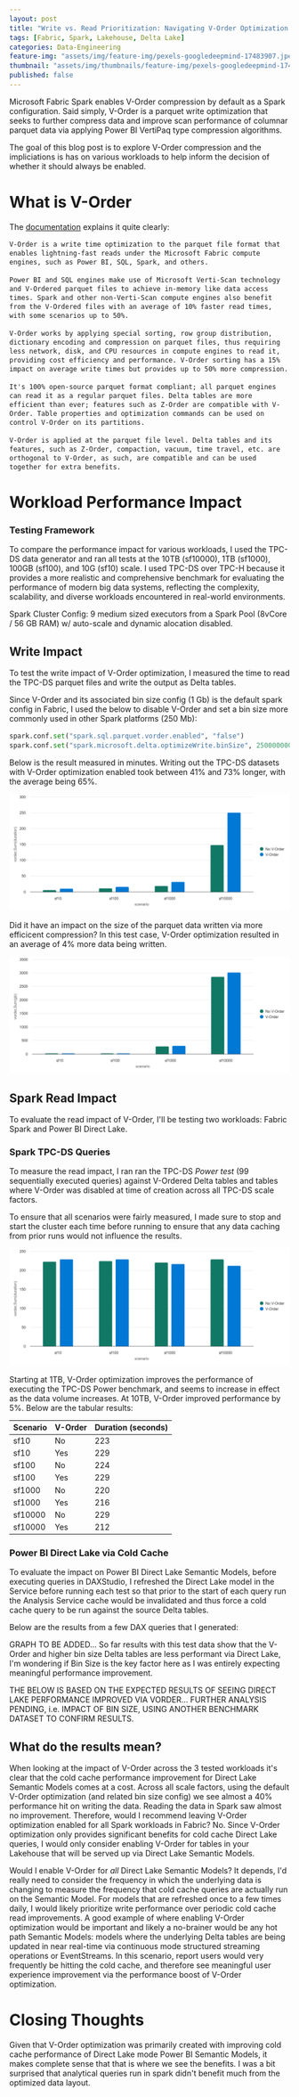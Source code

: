 ```yaml
---
layout: post
title: "Write vs. Read Prioritization: Navigating V-Order Optimization in Fabric Spark"
tags: [Fabric, Spark, Lakehouse, Delta Lake]
categories: Data-Engineering
feature-img: "assets/img/feature-img/pexels-googledeepmind-17483907.jpeg"
thumbnail: "assets/img/thumbnails/feature-img/pexels-googledeepmind-17483907.jpeg"
published: false
---
```

Microsoft Fabric Spark enables V-Order compression by default as a Spark configuration. Said simply, V-Order is a parquet write optimization that seeks to further compress data and improve scan performance of columnar parquet data via applying Power BI VertiPaq type compression algorithms. 

The goal of this blog post is to explore V-Order compression and the impliciations is has on various workloads to help inform the decision of whether it should always be enabled.

# What is V-Order

The [documentation](https://learn.microsoft.com/en-us/fabric/data-engineering/delta-optimization-and-v-order?tabs=sparksql#what-is-v-order) explains it quite clearly:

> 
    V-Order is a write time optimization to the parquet file format that enables lightning-fast reads under the Microsoft Fabric compute engines, such as Power BI, SQL, Spark, and others.

    Power BI and SQL engines make use of Microsoft Verti-Scan technology and V-Ordered parquet files to achieve in-memory like data access times. Spark and other non-Verti-Scan compute engines also benefit from the V-Ordered files with an average of 10% faster read times, with some scenarios up to 50%.

    V-Order works by applying special sorting, row group distribution, dictionary encoding and compression on parquet files, thus requiring less network, disk, and CPU resources in compute engines to read it, providing cost efficiency and performance. V-Order sorting has a 15% impact on average write times but provides up to 50% more compression.

    It's 100% open-source parquet format compliant; all parquet engines can read it as a regular parquet files. Delta tables are more efficient than ever; features such as Z-Order are compatible with V-Order. Table properties and optimization commands can be used on control V-Order on its partitions.

    V-Order is applied at the parquet file level. Delta tables and its features, such as Z-Order, compaction, vacuum, time travel, etc. are orthogonal to V-Order, as such, are compatible and can be used together for extra benefits.


# Workload Performance Impact
### Testing Framework
To compare the performance impact for various workloads, I used the TPC-DS data generator and ran all tests at the 10TB (sf10000), 1TB (sf1000), 100GB (sf100), and 10G (sf10) scale. I used TPC-DS over TPC-H because it provides a more realistic and comprehensive benchmark for evaluating the performance of modern big data systems, reflecting the complexity, scalability, and diverse workloads encountered in real-world environments.

Spark Cluster Config: 9 medium sized executors from a Spark Pool (8vCore / 56 GB RAM) w/ auto-scale and dynamic alocation disabled.

## Write Impact
To test the write impact of V-Order optimization, I measured the time to read the TPC-DS parquet files and write the output as Delta tables.

Since V-Order and its associated bin size config (1 Gb) is the default spark config in Fabric, I used the below to disable V-Order and set a bin size more commonly used in other Spark platforms (250 Mb):
```python
spark.conf.set("spark.sql.parquet.vorder.enabled", "false")
spark.conf.set("spark.microsoft.delta.optimizeWrite.binSize", 250000000) 
```

Below is the result measured in minutes. Writing out the TPC-DS datasets with V-Order optimization enabled took between 41% and 73% longer, with the average being 65%.

![Write Results](/assets/img/posts/Navigating-VOrder-Optimization/spark_write.png)

Did it have an impact on the size of the parquet data written via more efficicent compression? In this test case, V-Order optimization resulted in an average of 4% more data being written.

![Size Results](/assets/img/posts/Navigating-VOrder-Optimization/spark_write_size.png)

## Spark Read Impact
To evaluate the read impact of V-Order, I'll be testing two workloads: Fabric Spark and Power BI Direct Lake.

### Spark TPC-DS Queries
To measure the read impact, I ran ran the TPC-DS _Power test_ (99 sequentially executed queries) against V-Ordered Delta tables and tables where V-Order was disabled at time of creation across all TPC-DS scale factors.

To ensure that all scenarios were fairly measured, I made sure to stop and start the cluster each time before running to ensure that any data caching from prior runs would not influence the results.

![Read Results](/assets/img/posts/Navigating-VOrder-Optimization/spark_read.png)

Starting at 1TB, V-Order optimization improves the performance of executing the TPC-DS Power benchmark, and seems to increase in effect as the data volume increases. At 10TB, V-Order improved performance by 5%. Below are the tabular results:

| Scenario | V-Order | Duration (seconds) |
|----------|---------|--------------------|
| sf10     | No      | 223                |
| sf10     | Yes     | 229                |
| sf100    | No      | 224                |
| sf100    | Yes     | 229                |
| sf1000   | No      | 220                |
| sf1000   | Yes     | 216                |
| sf10000  | No      | 229                |
| sf10000  | Yes     | 212                |

### Power BI Direct Lake via Cold Cache
To evaluate the impact on Power BI Direct Lake Semantic Models, before executing queries in DAXStudio, I refreshed the Direct Lake model in the Service before running each test so that prior to the start of each query run the Analysis Service cache would be invalidated and thus force a cold cache query to be run against the source Delta tables.

Below are the results from a few DAX queries that I generated:

GRAPH TO BE ADDED... So far results with this test data show that the V-Order and higher bin size Delta tables are less performant via Direct Lake, I'm wondering if Bin Size is the key factor here as I was entirely expecting meaningful performance improvement.

THE BELOW IS BASED ON THE EXPECTED RESULTS OF SEEING DIRECT LAKE PERFORMANCE IMPROVED VIA VORDER... FURTHER ANALYSIS PENDING, i.e. IMPACT OF BIN SIZE, USING ANOTHER BENCHMARK DATASET TO CONFIRM RESULTS.

## What do the results mean?
When looking at the impact of V-Order across the 3 tested workloads it's clear that the cold cache performance improvement for Direct Lake Semantic Models comes at a cost. Across all scale factors, using the default V-Order optimization (and related bin size config) we see almost a 40% performance hit on writing the data. Reading the data in Spark saw almost no improvement. Therefore, would I recommend leaving V-Order optimization enabled for all Spark workloads in Fabric? No. Since V-Order optimization only provides significant benefits for cold cache Direct Lake queries, I would only consider enabling V-Order for tables in your Lakehouse that will be served up via Direct Lake Semantic Models.

Would I enable V-Order for _all_ Direct Lake Semantic Models? It depends, I'd really need to consider the frequency in which the underlying data is changing to measure the frequency that cold cache queries are actually run on the Semantic Model. For models that are refreshed once to a few times daily, I would likely prioritize write performance over periodic cold cache read improvements. A good example of where enabling V-Order optimization would be important and likely a no-brainer would be any hot path Semantic Models: models where the underlying Delta tables are being updated in near real-time via continuous mode structured streaming operations or EventStreams. In this scenario, report users would very frequently be hitting the cold cache, and therefore see meaningful user experience improvement via the performance boost of V-Order optimization.

# Closing Thoughts
Given that V-Order optimization was primarily created with improving cold cache performance of Direct Lake mode Power BI Semantic Models, it makes complete sense that that is where we see the benefits. I was a bit surprised that analytical queries run in spark didn't benefit much from the optimized data layout.